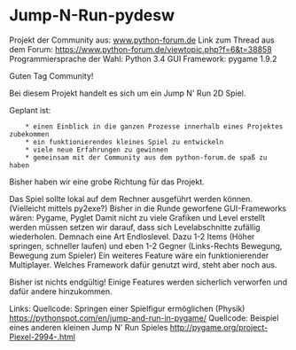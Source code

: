 # Jump-N-Run-pydesw
Projekt der Community aus: www.python-forum.de Link zum Thread aus dem Forum: https://www.python-forum.de/viewtopic.php?f=6&t=38858 Programmiersprache der Wahl: Python 3.4
GUI Framework: pygame 1.9.2

Guten Tag Community!

Bei diesem Projekt handelt es sich um ein Jump N' Run 2D Spiel.

Geplant ist:

        * einen Einblick in die ganzen Prozesse innerhalb eines Projektes zubekommen
        * ein funktionierendes kleines Spiel zu entwickeln
        * viele neue Erfahrungen zu gewinnen 
        * gemeinsam mit der Community aus dem python-forum.de spaß zu haben

Bisher haben wir eine grobe Richtung für das Projekt.

Das Spiel sollte lokal auf dem Rechner ausgeführt werden können. (Vielleicht mittels py2exe?) Bisher in die Runde geworfene GUI-Frameworks wären: Pygame, Pyglet Damit nicht zu viele Grafiken und Level erstellt werden müssen setzen wir darauf, dass sich Levelabschnitte zufällig wiederholen. Demnach eine Art Endloslevel. Dazu 1-2 Items (Höher springen, schneller laufen) und eben 1-2 Gegner (Links-Rechts Bewegung, Bewegung zum Spieler) Ein weiteres Feature wäre ein funktionierender Multiplayer. Welches Framework dafür genutzt wird, steht aber noch aus.

Bisher ist nichts endgültig! Einige Features werden sicherlich verworfen und dafür andere hinzukommen. 


Links:
    Quellcode: Springen einer Spielfigur ermöglichen (Physik)
       https://pythonspot.com/en/jump-and-run-in-pygame/
    Quellcode: Beispiel eines anderen kleinen Jump N' Run Spieles
       http://pygame.org/project-Piexel-2994-.html
